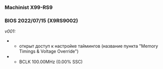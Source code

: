 ### Machinist X99-RS9
### BIOS 2022/07/15 (X9RS9002)

*v001:*
* + открыт доступ к настройке таймингов (название пункта "Memory Timings & Voltage Override")
* + BCLK 100.00MHz (0.00% SSC)

